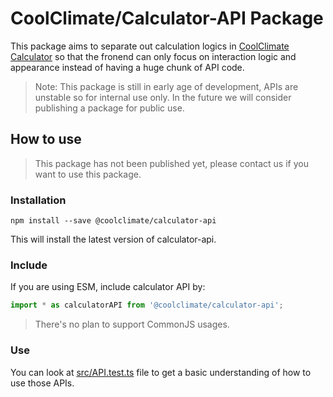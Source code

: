 # CoolClimate/Calculator-API Package
This package aims to separate out calculation logics in [CoolClimate Calculator](https://coolclimate.org/calculator) so that the fronend can only focus on interaction logic and appearance instead of having a huge chunk of API code.

> Note: This package is still in early age of development, APIs are unstable so for internal use only. In the future we will consider publishing a package for public use.

## How to use
> This package has not been published yet, please contact us if you want to use this package.

### Installation

```
npm install --save @coolclimate/calculator-api
```

This will install the latest version of calculator-api.

### Include
If you are using ESM, include calculator API by:
```javascript
import * as calculatorAPI from '@coolclimate/calculator-api';
```
> There's no plan to support CommonJS usages.

### Use
You can look at [src/API.test.ts](src/API.test.ts) file to get a basic understanding of how to use those APIs.